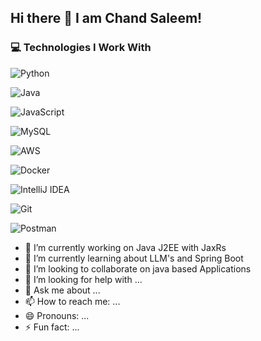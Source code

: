 ## Hi there 👋 I am Chand Saleem!

### 💻 Technologies I Work With

![Python](https://img.icons8.com/?size=100&id=13441&format=png&color=000000)

![Java](https://img.icons8.com/color/48/000000/java-coffee-cup-logo.png)

![JavaScript](https://img.icons8.com/color/48/000000/javascript--v1.png)

![MySQL](https://img.icons8.com/color/48/000000/mysql-logo.png)

![AWS](https://img.icons8.com/color/48/000000/amazon-web-services.png)

![Docker](https://img.icons8.com/color/48/000000/docker.png)

![IntelliJ IDEA](https://img.icons8.com/color/48/000000/intellij-idea.png)

![Git](https://img.icons8.com/color/48/000000/git.png)

![Postman](https://img.icons8.com/color/48/000000/postman-api.png)


- 🔭 I’m currently working on Java J2EE with JaxRs
- 🌱 I’m currently learning about LLM's and Spring Boot
- 👯 I’m looking to collaborate on java based Applications
- 🤔 I’m looking for help with ...
- 💬 Ask me about ...
- 📫 How to reach me: ...
- 😄 Pronouns: ...
- ⚡ Fun fact: ...
